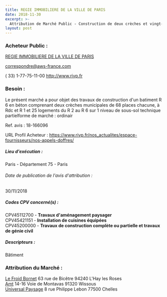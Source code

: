 ```yaml
---
title: REGIE IMMOBILIERE DE LA VILLE DE PARIS
date: 2018-11-30
excerpt: >-
  Attribution de Marché Public - Construction de deux crèches et vingt-cinq logements sociaux au 23-27 rue de l'évangile à Paris 18
layout: post
---
```


### Acheteur Public : 
<a href="/acheteur-139/siren-552032708"> REGIE IMMOBILIERE DE LA VILLE DE PARIS</a><br/>



correspondre@aws-france.com

( 33) 1-77-75-11-00
http://www.rivp.fr
### Besoin :

Le présent marché a pour objet des travaux de construction d'un batiment R 6 en béton comprenant deux crèches municipales de 68 places chacune, à Rdc et R 1 et 25 logements du R 2 au R 6 sur 1 niveau de sous-sol technique partielforme de marché : ordinair

Ref. avis : 18-166096

URL Profil Acheteur : https://www.rivp.fr/nos_actualites/espace-fournisseurs/nos-appels-doffres/

##### Lieu d'exécution :

Paris - Département 75 - Paris

###### Date de publication de l'avis d'attribution : 
30/11/2018

##### Codes CPV concerné(s) :
CPV45112700 - **Travaux d'aménagement paysager** <br/>
CPV45421151 - **Installation de cuisines équipées** <br/>
CPV45200000 - **Travaux de construction complète ou partielle et travaux de génie civil** <br/>

##### Descripteurs :
Bâtiment <br/>

### Attribution du Marché :
<a href="/entreprise-545/siren-314490293"> Le Froid Bornet</a>    63 rue de Bicêtre 94240 L'Hay les Roses <br/>
<a href="/entreprise-568/siren-503980682"> Amt</a>    14-16 Voie de Montavas 91320 Wissous <br/>
<a href="/entreprise-547/siren-327643235"> Universal Paysage</a>    8 rue Philippe Lebon 77500 Chelles <br/>
